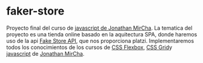 # faker-store
Proyecto final del curso de [javascript de Jonathan MirCha](https://www.youtube.com/playlist?list=PLvq-jIkSeTUZ6QgYYO3MwG9EMqC-KoLXA).
La tematica del proyecto es una tienda online basado en la aquitectura SPA, donde haremos uso de la api [Fake Store API](https://fakestoreapi.com/docs), que nos proporciona platzi.
Implementaremos todos los conocimientos de los cursos de [CSS Flexbox](https://www.youtube.com/watch?v=AAtvnv6LNMk&list=PLvq-jIkSeTUbQc3dGsssp8lxAi5npMrys&index=1&ab_channel=jonmircha), [CSS Grid](https://www.youtube.com/playlist?list=PLvq-jIkSeTUY628cyd9LVbXSXi2xG9mUl)y [javascript]((https://www.youtube.com/playlist?list=PLvq-jIkSeTUZ6QgYYO3MwG9EMqC-KoLXA)) de [Jonathan MirCha](https://jonmircha.com/). 
